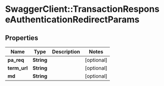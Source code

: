 # SwaggerClient::TransactionResponseAuthenticationRedirectParams

## Properties
Name | Type | Description | Notes
------------ | ------------- | ------------- | -------------
**pa_req** | **String** |  | [optional] 
**term_url** | **String** |  | [optional] 
**md** | **String** |  | [optional] 


